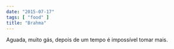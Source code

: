 ```yaml
---
date: "2015-07-17"
tags: [ "food" ]
title: "Brahma"
---
```

Aguada, muito gás, depois de um tempo é impossível tomar mais.
